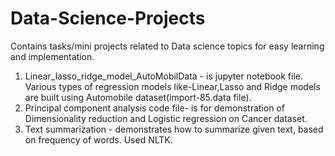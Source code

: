 # Data-Science-Projects
Contains tasks/mini projects related to Data science topics for easy learning and implementation.
1. Linear_lasso_ridge_model_AutoMobilData -  is jupyter notebook file. Various types of regression models like-Linear,Lasso and Ridge models are built using Automobile dataset(import-85.data file).
2. Principal component analysis code file-  is for demonstration of Dimensionality reduction and Logistic regression on Cancer dataset.
3. Text summarization - demonstrates how to summarize given text, based on frequency of words. Used NLTK.
